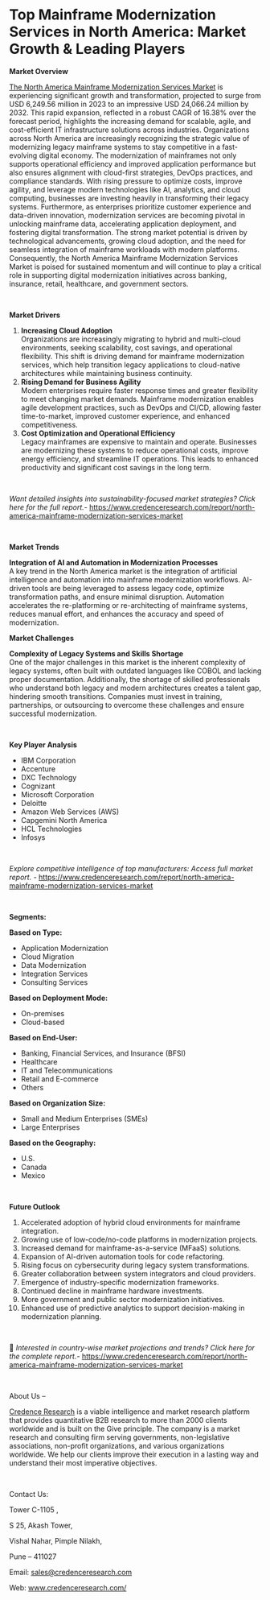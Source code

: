 # Top Mainframe Modernization Services in North America: Market Growth & Leading Players


<p><strong>Market Overview</strong></p>
<p><a href="https://www.credenceresearch.com/report/north-america-mainframe-modernization-services-market">The North America Mainframe Modernization Services Market</a> is experiencing significant growth and transformation, projected to surge from USD 6,249.56 million in 2023 to an impressive USD 24,066.24 million by 2032. This rapid expansion, reflected in a robust CAGR of 16.38% over the forecast period, highlights the increasing demand for scalable, agile, and cost-efficient IT infrastructure solutions across industries. Organizations across North America are increasingly recognizing the strategic value of modernizing legacy mainframe systems to stay competitive in a fast-evolving digital economy. The modernization of mainframes not only supports operational efficiency and improved application performance but also ensures alignment with cloud-first strategies, DevOps practices, and compliance standards. With rising pressure to optimize costs, improve agility, and leverage modern technologies like AI, analytics, and cloud computing, businesses are investing heavily in transforming their legacy systems. Furthermore, as enterprises prioritize customer experience and data-driven innovation, modernization services are becoming pivotal in unlocking mainframe data, accelerating application deployment, and fostering digital transformation. The strong market potential is driven by technological advancements, growing cloud adoption, and the need for seamless integration of mainframe workloads with modern platforms. Consequently, the North America Mainframe Modernization Services Market is poised for sustained momentum and will continue to play a critical role in supporting digital modernization initiatives across banking, insurance, retail, healthcare, and government sectors.</p>
<p><strong>&nbsp;</strong></p>
<p><strong>Market Drivers</strong></p>
<ol>
<li><strong> Increasing Cloud Adoption</strong><br data-start="1769" data-end="1772" /> Organizations are increasingly migrating to hybrid and multi-cloud environments, seeking scalability, cost savings, and operational flexibility. This shift is driving demand for mainframe modernization services, which help transition legacy applications to cloud-native architectures while maintaining business continuity.</li>
<li data-start="2096" data-end="2424"><strong data-start="2096" data-end="2137"> Rising Demand for Business Agility</strong><br data-start="2137" data-end="2140" /> Modern enterprises require faster response times and greater flexibility to meet changing market demands. Mainframe modernization enables agile development practices, such as DevOps and CI/CD, allowing faster time-to-market, improved customer experience, and enhanced competitiveness.</li>
<li data-start="2426" data-end="2746"><strong data-start="2426" data-end="2477"> Cost Optimization and Operational Efficiency</strong><br data-start="2477" data-end="2480" /> Legacy mainframes are expensive to maintain and operate. Businesses are modernizing these systems to reduce operational costs, improve energy efficiency, and streamline IT operations. This leads to enhanced productivity and significant cost savings in the long term.</li>
</ol>
<p><strong>&nbsp;</strong></p>
<p><em>Want detailed insights into sustainability-focused market strategies? Click here for the full report.- </em><a href="https://www.credenceresearch.com/report/north-america-mainframe-modernization-services-market">https://www.credenceresearch.com/report/north-america-mainframe-modernization-services-market</a></p>
<p>&nbsp;</p>
<p><strong>Market Trends</strong></p>
<p><strong>Integration of AI and Automation in Modernization Processes</strong><br /> A key trend in the North America market is the integration of artificial intelligence and automation into mainframe modernization workflows. AI-driven tools are being leveraged to assess legacy code, optimize transformation paths, and ensure minimal disruption. Automation accelerates the re-platforming or re-architecting of mainframe systems, reduces manual effort, and enhances the accuracy and speed of modernization.</p>
<p><strong>Market Challenges</strong></p>
<p><strong>Complexity of Legacy Systems and Skills Shortage</strong><br data-start="3345" data-end="3348" /> One of the major challenges in this market is the inherent complexity of legacy systems, often built with outdated languages like COBOL and lacking proper documentation. Additionally, the shortage of skilled professionals who understand both legacy and modern architectures creates a talent gap, hindering smooth transitions. Companies must invest in training, partnerships, or outsourcing to overcome these challenges and ensure successful modernization.</p>
<p>&nbsp;</p>
<p><strong>Key Player Analysis</strong></p>
<ul>
<li>IBM Corporation</li>
<li>Accenture</li>
<li>DXC Technology</li>
<li>Cognizant</li>
<li>Microsoft Corporation</li>
<li>Deloitte</li>
<li>Amazon Web Services (AWS)</li>
<li>Capgemini North America</li>
<li>HCL Technologies</li>
<li>Infosys</li>
</ul>
<p>&nbsp;</p>
<p><em>Explore competitive intelligence of top manufacturers: Access full market report. - </em><a href="https://www.credenceresearch.com/report/north-america-mainframe-modernization-services-market">https://www.credenceresearch.com/report/north-america-mainframe-modernization-services-market</a></p>
<p>&nbsp;</p>
<p><strong>Segments:</strong></p>
<p><strong>Based on&nbsp;Type:</strong></p>
<ul>
<li>Application Modernization</li>
<li>Cloud Migration</li>
<li>Data Modernization</li>
<li>Integration Services</li>
<li>Consulting Services</li>
</ul>
<p><strong>Based on Deployment Mode:</strong></p>
<ul>
<li>On-premises</li>
<li>Cloud-based</li>
</ul>
<p><strong>Based on&nbsp;End-User:</strong></p>
<ul>
<li>Banking, Financial Services, and Insurance (BFSI)</li>
<li>Healthcare</li>
<li>IT and Telecommunications</li>
<li>Retail and E-commerce</li>
<li>Others</li>
</ul>
<p><strong>Based on Organization Size:</strong></p>
<ul>
<li>Small and Medium Enterprises (SMEs)</li>
<li>Large Enterprises</li>
</ul>
<p><strong>Based on the Geography:</strong></p>
<ul>
<li>U.S.</li>
<li>Canada</li>
<li>Mexico</li>
</ul>
<p>&nbsp;</p>
<p><strong>Future Outlook </strong></p>
<ol>
<li>Accelerated adoption of hybrid cloud environments for mainframe integration.</li>
<li data-start="3932" data-end="4002">Growing use of low-code/no-code platforms in modernization projects.</li>
<li data-start="4006" data-end="4070">Increased demand for mainframe-as-a-service (MFaaS) solutions.</li>
<li data-start="4074" data-end="4137">Expansion of AI-driven automation tools for code refactoring.</li>
<li data-start="4141" data-end="4210">Rising focus on cybersecurity during legacy system transformations.</li>
<li data-start="4214" data-end="4285">Greater collaboration between system integrators and cloud providers.</li>
<li data-start="4289" data-end="4347">Emergence of industry-specific modernization frameworks.</li>
<li data-start="4351" data-end="4405">Continued decline in mainframe hardware investments.</li>
<li data-start="4409" data-end="4471">More government and public sector modernization initiatives.</li>
<li data-start="4476" data-end="4566">Enhanced use of predictive analytics to support decision-making in modernization planning.</li>
</ol>
<p><strong>&nbsp;</strong></p>
<p>📌 <em>Interested in country-wise market projections and trends? Click here for the complete report.- </em><a href="https://www.credenceresearch.com/report/north-america-mainframe-modernization-services-market">https://www.credenceresearch.com/report/north-america-mainframe-modernization-services-market</a></p>
<p>&nbsp;</p>
<p>About Us &ndash;</p>
<p><a href="https://www.credenceresearch.com/">Credence Research</a> is a viable intelligence and market research platform that provides quantitative B2B research to more than 2000 clients worldwide and is built on the Give principle. The company is a market research and consulting firm serving governments, non-legislative associations, non-profit organizations, and various organizations worldwide. We help our clients improve their execution in a lasting way and understand their most imperative objectives.</p>
<p>&nbsp;</p>
<p>Contact Us:</p>
<p>Tower C-1105 ,</p>
<p>S 25, Akash Tower,</p>
<p>Vishal Nahar, Pimple Nilakh,</p>
<p>Pune &ndash; 411027</p>
<p>Email: <a href="mailto:sales@credenceresearch.com">sales@credenceresearch.com</a></p>
<p>Web: <a href="http://www.credenceresearch.com/">www.credenceresearch.com/</a></p>
